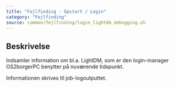 ```yaml
---
title: "Fejlfinding - Opstart / Login"
category: "Fejlfinding"
source: common/fejlfinding/login_lightdm_debugging.sh
---
```


## Beskrivelse
Indsamler information om bl.a. LightDM, som er den login-manager OS2borgerPC benytter på nuværende tidspunkt.

Informationen skrives til job-logoutputtet.